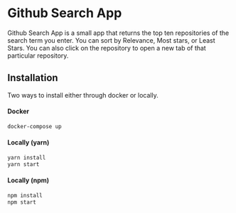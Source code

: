 # Github Search App

Github Search App is a small app that returns the top ten repositories of the search term you enter. You can sort by Relevance, Most stars, or Least Stars. You can also click on the repository to open a new tab of that particular repository.

## Installation

Two ways to install either through docker or locally.

#### Docker

```bash
docker-compose up
```

#### Locally (yarn)

```bash
yarn install
yarn start
```

#### Locally (npm)

```bash
npm install
npm start
```
